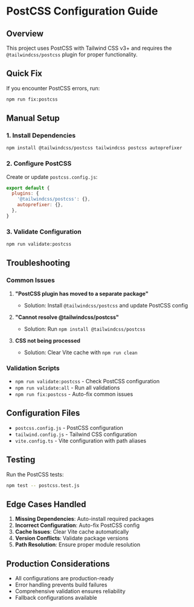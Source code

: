 # PostCSS Configuration Guide

## Overview

This project uses PostCSS with Tailwind CSS v3+ and requires the `@tailwindcss/postcss` plugin for proper functionality.

## Quick Fix

If you encounter PostCSS errors, run:

```bash
npm run fix:postcss
```

## Manual Setup

### 1. Install Dependencies

```bash
npm install @tailwindcss/postcss tailwindcss postcss autoprefixer
```

### 2. Configure PostCSS

Create or update `postcss.config.js`:

```javascript
export default {
  plugins: {
    '@tailwindcss/postcss': {},
    autoprefixer: {},
  },
}
```

### 3. Validate Configuration

```bash
npm run validate:postcss
```

## Troubleshooting

### Common Issues

1. **"PostCSS plugin has moved to a separate package"**
   - Solution: Install `@tailwindcss/postcss` and update PostCSS config

2. **"Cannot resolve @tailwindcss/postcss"**
   - Solution: Run `npm install @tailwindcss/postcss`

3. **CSS not being processed**
   - Solution: Clear Vite cache with `npm run clean`

### Validation Scripts

- `npm run validate:postcss` - Check PostCSS configuration
- `npm run validate:all` - Run all validations
- `npm run fix:postcss` - Auto-fix common issues

## Configuration Files

- `postcss.config.js` - PostCSS configuration
- `tailwind.config.js` - Tailwind CSS configuration
- `vite.config.ts` - Vite configuration with path aliases

## Testing

Run the PostCSS tests:

```bash
npm test -- postcss.test.js
```

## Edge Cases Handled

1. **Missing Dependencies**: Auto-install required packages
2. **Incorrect Configuration**: Auto-fix PostCSS config
3. **Cache Issues**: Clear Vite cache automatically
4. **Version Conflicts**: Validate package versions
5. **Path Resolution**: Ensure proper module resolution

## Production Considerations

- All configurations are production-ready
- Error handling prevents build failures
- Comprehensive validation ensures reliability
- Fallback configurations available

